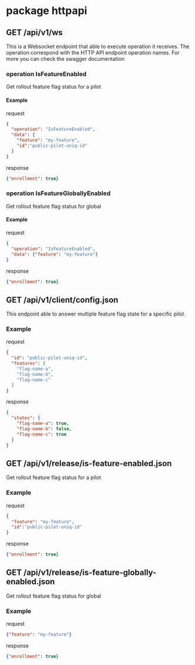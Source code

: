 # package httpapi

## GET /api/v1/ws

This is a Websocket endpoint that able to execute operation it receives.
The operation correspond with the HTTP API endpoint operation names.
For more you can check the swagger documentation

### operation IsFeatureEnabled

Get rollout feature flag status for a pilot

#### Example

request
```json
{
  "operation": "IsFeatureEnabled",
  "data": {
    "feature": "my-feature",
    "id":"public-pilot-uniq-id"
  }
}
```

response
```json
{"enrollment": true}
```

### operation IsFeatureGloballyEnabled

Get rollout feature flag status for global

#### Example

request
```json
{
  "operation": "IsFeatureEnabled",
  "data": {"feature": "my-feature"}
}
```

response
```json
{"enrollment": true}
```

## GET /api/v1/client/config.json

This endpoint able to answer multiple feature flag state for a specific pilot.

### Example

request
```json
{
  "id": "public-pilot-uniq-id",
  "features": [
    "flag-name-a",
    "flag-name-b",
    "flag-name-c"
  ]
}
```

response
```json
{
  "states": {
    "flag-name-a": true,
    "flag-name-b": false,
    "flag-name-c": true
  }
}
```

## GET /api/v1/release/is-feature-enabled.json

Get rollout feature flag status for a pilot

### Example

request
```json
{
  "feature": "my-feature",
  "id":"public-pilot-uniq-id"
}
```

response
```json
{"enrollment": true}
```

## GET /api/v1/release/is-feature-globally-enabled.json

Get rollout feature flag status for global

### Example

request
```json
{"feature": "my-feature"}
```

response
```json
{"enrollment": true}
```
